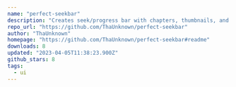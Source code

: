 ```yaml
---
name: "perfect-seekbar"
description: "Creates seek/progress bar with chapters, thumbnails, and hovering."
repo_url: "https://github.com/ThaUnknown/perfect-seekbar"
author: "ThaUnknown"
homepage: "https://github.com/ThaUnknown/perfect-seekbar#readme"
downloads: 8
updated: "2023-04-05T11:38:23.900Z"
github_stars: 8
tags: 
  - ui
---
```

